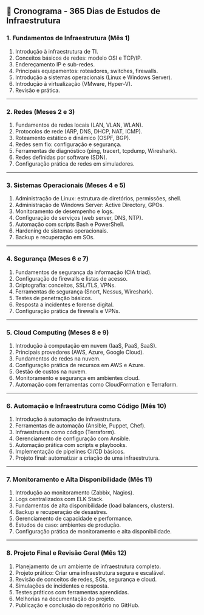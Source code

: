 ## **📅 Cronograma - 365 Dias de Estudos de Infraestrutura**  

### **1. Fundamentos de Infraestrutura (Mês 1)**  
1. Introdução à infraestrutura de TI.  
2. Conceitos básicos de redes: modelo OSI e TCP/IP.  
3. Endereçamento IP e sub-redes.  
4. Principais equipamentos: roteadores, switches, firewalls.  
5. Introdução a sistemas operacionais (Linux e Windows Server).  
6. Introdução à virtualização (VMware, Hyper-V).  
7. Revisão e prática.

---

### **2. Redes (Meses 2 e 3)**  
1. Fundamentos de redes locais (LAN, VLAN, WLAN).  
2. Protocolos de rede (ARP, DNS, DHCP, NAT, ICMP).  
3. Roteamento estático e dinâmico (OSPF, BGP).  
4. Redes sem fio: configuração e segurança.  
5. Ferramentas de diagnóstico (ping, tracert, tcpdump, Wireshark).  
6. Redes definidas por software (SDN).  
7. Configuração prática de redes em simuladores.

---

### **3. Sistemas Operacionais (Meses 4 e 5)**  
1. Administração de Linux: estrutura de diretórios, permissões, shell.  
2. Administração de Windows Server: Active Directory, GPOs.  
3. Monitoramento de desempenho e logs.  
4. Configuração de serviços (web server, DNS, NTP).  
5. Automação com scripts Bash e PowerShell.  
6. Hardening de sistemas operacionais.  
7. Backup e recuperação em SOs.

---

### **4. Segurança (Meses 6 e 7)**  
1. Fundamentos de segurança da informação (CIA triad).  
2. Configuração de firewalls e listas de acesso.  
3. Criptografia: conceitos, SSL/TLS, VPNs.  
4. Ferramentas de segurança (Snort, Nessus, Wireshark).  
5. Testes de penetração básicos.  
6. Resposta a incidentes e forense digital.  
7. Configuração prática de firewalls e VPNs.

---

### **5. Cloud Computing (Meses 8 e 9)**  
1. Introdução à computação em nuvem (IaaS, PaaS, SaaS).  
2. Principais provedores (AWS, Azure, Google Cloud).  
3. Fundamentos de redes na nuvem.  
4. Configuração prática de recursos em AWS e Azure.  
5. Gestão de custos na nuvem.  
6. Monitoramento e segurança em ambientes cloud.  
7. Automação com ferramentas como CloudFormation e Terraform.

---

### **6. Automação e Infraestrutura como Código (Mês 10)**  
1. Introdução à automação de infraestrutura.  
2. Ferramentas de automação (Ansible, Puppet, Chef).  
3. Infraestrutura como código (Terraform).  
4. Gerenciamento de configuração com Ansible.  
5. Automação prática com scripts e playbooks.  
6. Implementação de pipelines CI/CD básicos.  
7. Projeto final: automatizar a criação de uma infraestrutura.

---

### **7. Monitoramento e Alta Disponibilidade (Mês 11)**  
1. Introdução ao monitoramento (Zabbix, Nagios).  
2. Logs centralizados com ELK Stack.  
3. Fundamentos de alta disponibilidade (load balancers, clusters).  
4. Backup e recuperação de desastres.  
5. Gerenciamento de capacidade e performance.  
6. Estudos de caso: ambientes de produção.  
7. Configuração prática de monitoramento e alta disponibilidade.

---

### **8. Projeto Final e Revisão Geral (Mês 12)**  
1. Planejamento de um ambiente de infraestrutura completo.  
2. Projeto prático: Criar uma infraestrutura segura e escalável.  
3. Revisão de conceitos de redes, SOs, segurança e cloud.  
4. Simulações de incidentes e resposta.  
5. Testes práticos com ferramentas aprendidas.  
6. Melhorias na documentação do projeto.  
7. Publicação e conclusão do repositório no GitHub.